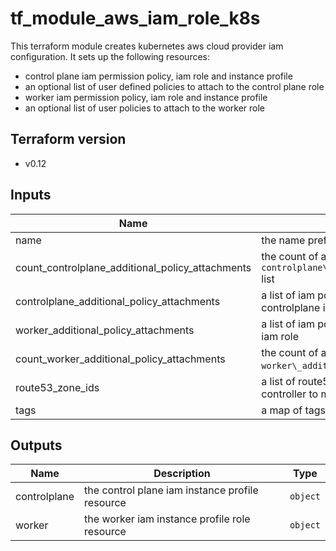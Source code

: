 # tf_module_aws_iam_role_k8s

This terraform module creates kubernetes aws cloud provider iam configuration. It sets up the following resources:

* control plane iam permission policy, iam role and instance profile
* an optional list of user defined policies to attach to the control plane role
* worker iam permission policy, iam role and instance profile
* an optional list of user policies to attach to the worker role

## Terraform version

* v0.12


## Inputs

| Name | Description | Type | Default | Required |
|------|-------------|:----:|:-----:|:-----:|
| name | the name prefix of the iam resources | `string` | n/a | yes |
| count\_controlplane\_additional\_policy\_attachments | the count of arns in the `controlplane\_additional\_policy\_attachments` list | `number` | `0` | no |
| controlplane\_additional\_policy\_attachments | a list of iam policy arns attached to the controlplane iam role| `list(string)` | `[]` | no |
| worker\_additional\_policy\_attachments | a list of iam policy arns attached to the worker iam role| `list(string)` | `[]` | no |
| count\_worker\_additional\_policy\_attachments | the count of arns in the `worker\_additional\_policy\_attachments` list | `number` | `0` | no |
| route53\_zone\_ids | a list of route53 zone ids for External DNS controller to manage | `list(string)` | `["PLACEHOLDER"]` | no |
| tags | a map of tags to create on taggable resources | `map(string)` | `{}` | no |

## Outputs

| Name | Description | Type |
|------|-------------|:------:|
| controlplane |  the control plane iam instance profile resource | `object` |
| worker | the worker iam instance profile role resource  | `object` |
